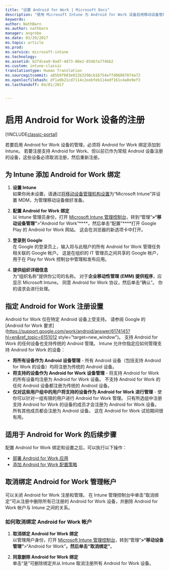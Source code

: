 ```yaml
---
title: "设置 Android for Work | Microsoft Docs"
description: "使用 Microsoft Intune 为 Android for Work 设备启用移动设备管理 (MDM)。"
keywords: 
author: NathBarn
ms.author: nathbarn
manager: angrobe
ms.date: 03/29/2017
ms.topic: article
ms.prod: 
ms.service: microsoft-intune
ms.technology: 
ms.assetid: b2fdcea9-9ad7-4d73-88e2-854b7a774bb2
ms.custom: intune-classic
translationtype: Human Translation
ms.sourcegitcommit: a85b9f603e022b3296cb16754effd06087074a72
ms.openlocfilehash: df1a9b21cd7114c2eebfeb114edf161c4a0e9ef3
ms.lasthandoff: 04/01/2017


---
```


# <a name="enable-enrollment-of-android-for-work-devices"></a>启用 Android for Work 设备的注册

[!INCLUDE[classic-portal](../includes/classic-portal.md)]

若要启用 Android for Work 设备的管理，必须将 Android for Work 绑定添加到 Intune。 若要注册支持 Android for Work、但以前已作为常规 Android 设备注册的设备，这些设备必须取消注册，然后重新注册。

## <a name="add-android-for-work-binding-for-intune"></a>为 Intune 添加 Android for Work 绑定

1. **设置 Intune**<br>
如果你尚未设置，请通过[将移动设备管理机构设置](https://docs.microsoft.com/intune/get-started/start-with-a-paid-subscription-to-microsoft-intune-step-8#enable-device-enrollment)为“Microsoft Intune”并设置 MDM，为管理移动设备做好准备。

2. **配置 Android for Work 绑定**<br>
   以 Intune 管理员身份，打开 [Microsoft Intune 管理控制台](http://manage.microsoft.com)，转到“管理”****&gt;“移动设备管理”****&gt;“Android for Work”****，然后单击“配置”****打开 Google Play 的 Android for Work 网站。 这会在浏览器的新选项卡中打开。

3. **登录到 Google**<br>
   在 Google 的登录页上，输入将与此租户的所有 Android for Work 管理任务相关联的 Google 帐户。 这是在组织的 IT 管理员之间共享的 Google 帐户，用于在 Play for Work 控制台中管理和发布应用。

4. **提供组织详细信息**<br>
   为“组织名称”提供你公司的名称。 对于**企业移动性管理 (EMM) 提供程序**，应显示 Microsoft Intune。 同意 Android for Work 协议，然后单击“确认”。 你的请求会进行处理。

## <a name="specify-android-for-work-enrollment-settings"></a>指定 Android for Work 注册设置
   Android for Work 仅在特定 Android 设备上受支持。 请参阅 Google 的 [Android for Work 要求](https://support.google.com/work/android/answer/6174145?hl=en&ref_topic=6151012 style="target=new_window")。  支持 Android for Work 的任何设备也支持传统的 Android 管理。  Intune 允许你指定应如何管理支持 Android for Work 的设备：

   - **将所有设备作为 Android 设备管理** - 所有 Android 设备（包括支持 Android for Work 的设备）均将注册为传统的 Android 设备。
   - **将支持的设备作为 Android for Work 设备管理** - 将支持 Android for Work 的所有设备均注册为 Android for Work 设备。 不支持 Android for Work 的任何 Android 设备都注册为传统的 Android 设备。
   - **仅对这些用户组中的用户将支持的设备作为 Android for Work 进行管理** - 使你可以针对一组有限的用户进行 Android for Work 管理。 只有所选组中注册支持 Android for Work 的设备的成员才会注册为 Android for Work 设备。 所有其他成员都会注册为 Android 设备。 这在 Android for Work 试验期间很有用。

## <a name="next-steps-for-android-for-work"></a>适用于 Android for Work 的后续步骤
配置 Android for Work 绑定和设置之后，可以执行以下操作：
- [部署 Android for Work 应用](android-for-work-apps.md)
- [添加 Android for Work 配置策略](android-for-work-policy-settings-in-microsoft-intune.md)

## <a name="unbinding-your-android-for-work-administrative-account"></a>取消绑定 Android for Work 管理帐户

可以关闭 Android for Work 注册和管理。 在 Intune 管理控制台中单击“取消绑定”可从注册中删除所有已注册的 Android for Work 设备，并删除 Android for Work 帐户与 Intune 之间的关系。

### <a name="how-to-unbind-an-android-for-work-account"></a>如何取消绑定 Android for Work 帐户

1. **取消绑定 Android for Work 绑定**<br>
   以管理用户身份，打开 [Microsoft Intune 管理控制台](http://manage.microsoft.com)，转到“管理”****&gt;“移动设备管理”****&gt;“Android for Work”****，然后单击“取消绑定”****。

2. **同意删除 Android for Work 绑定**<br>
  单击“是”可删除绑定并从 Intune 取消注册所有 Android for Work 设备。

